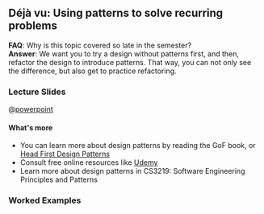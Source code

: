 <link rel="stylesheet" href="{{baseUrl}}/css/main.css">
<link rel="stylesheet" href="{{baseUrl}}/css/textbook.css">

<include src="../../common/header.md" />

<div class="website-content">

## Déjà vu: Using patterns to solve recurring problems

<tip-box type="warning">

**FAQ**: Why is this topic covered so late in the semester?    
**Answer**: We want you to try a design without patterns first, and then, refactor the design to introduce patterns. That way, you can not only see the difference, but also get to practice refactoring.

</tip-box>

### Lecture Slides
<div v-closeable alt="Read lecture slides online">

@[powerpoint](https://onedrive.live.com/embed?cid=880E9830B9B0E826&resid=880E9830B9B0E826%21858&authkey=AJ0VCSNC3KqA1_s&em=2)  

</div>

<include src="introduction/index.md" />

<Panel header="**Abstraction occurrence pattern** :star::star:" expandable>
<include src="abstraction-occurrence/index.md" />
</Panel>
<Panel header="**Singleton pattern** :star::star::star:" expandable>
<include src="singleton/index.md" />
</Panel>
<Panel header="**Façade pattern** :star:" expandable>
<include src="facade/index.md" />
</Panel>
<Panel header="**Command pattern** :star::star::star:" expandable>
<include src="command/index.md" />
</Panel>
<Panel header="**Mode-View-Controller pattern** :star:" expandable>
<include src="mvc/index.md" />
</Panel>
<Panel header="**Observer pattern** :star::star:" expandable>
<include src="observer/index.md" />
</Panel>

<include src="beyond/index.md" />

<Panel header="**Case Study**" expandable>
<include src="case-study/index.md" />
</Panel>

<tip-box type="success">

#### What's more
* You can learn more about design patterns by reading the GoF book, or [Head First Design Patterns](https://www.amazon.com/First-Design-Patterns-Elisabeth-Freeman/dp/0596007124/)
* Consult free online resources like [Udemy](https://www.udemy.com/java-design-patterns-tutorial/)
* Learn more about design patterns in CS3219: Software Engineering Principles and Patterns

</tip-box>

### Worked Examples

<morph title="Q1" src="./examples/e1.md"></morph>
<morph title="Q2" src="./examples/e2.md"></morph>
<morph title="Q3" src="./examples/e3.md"></morph>
<morph title="Q4" src="./examples/e4.md"></morph>
<morph title="Q5" src="./examples/e5.md"></morph>

</div>

